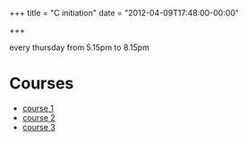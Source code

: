 +++
title = "C initiation"
date = "2012-04-09T17:48:00-00:00"

+++

every thursday from 5.15pm to 8.15pm

# Courses

* [course 1](/media/initc_fc_1.pdf)
* [course 2](/media/initc_fc_2.pdf)
* [course 3](/media/initc_fc_3.pdf)
